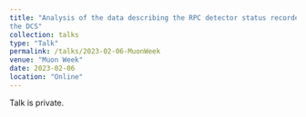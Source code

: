```yaml
---
title: "Analysis of the data describing the RPC detector status recorded by
the DCS"
collection: talks
type: "Talk"
permalink: /talks/2023-02-06-MuonWeek
venue: "Muon Week"
date: 2023-02-06
location: "Online"
---
```


Talk is private.
